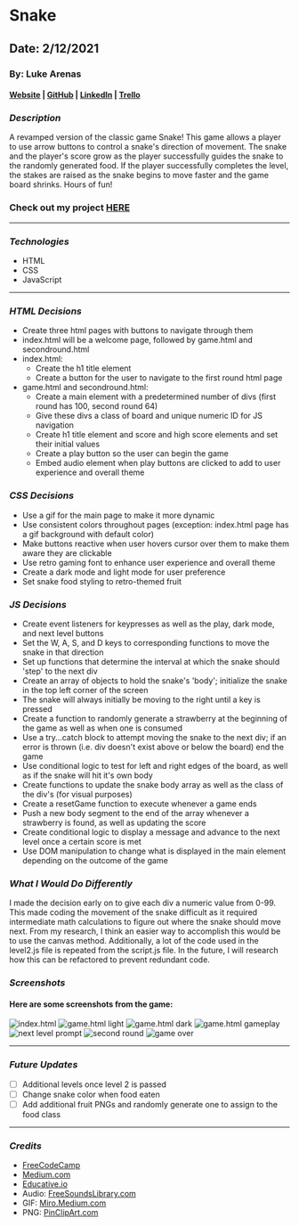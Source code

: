 # Snake

## Date: 2/12/2021

### By: Luke Arenas

#### [Website](https://lukearenas.github.io/Personal-Website/) | [GitHub](https://github.com/LukeArenas) | [LinkedIn](https://www.linkedin.com/in/lukearenas/) | [Trello](https://trello.com/b/VDEvoalZ/snake)

### ***Description***

A revamped version of the classic game Snake! This game allows a player to use arrow buttons to control a snake's direction of movement. The snake and the player's score grow as the player successfully guides the snake to the randomly generated food. If the player successfully completes the level, the stakes are raised as the snake begins to move faster and the game board shrinks. Hours of fun!

### **Check out my project** [HERE](http://sulky-tent.surge.sh/)

***

### ***Technologies***

* HTML
* CSS
* JavaScript

***

### ***HTML Decisions***
* Create three html pages with buttons to navigate through them
* index.html will be a welcome page, followed by game.html and secondround.html
* index.html:
  * Create the h1 title element
  * Create a button for the user to navigate to the first round html page
* game.html and secondround.html:
  * Create a main element with a predetermined number of divs (first round has 100, second round 64)
  * Give these divs a class of board and unique numeric ID for JS navigation
  * Create h1 title element and score and high score elements and set their initial values
  * Create a play button so the user can begin the game
  * Embed audio element when play buttons are clicked to add to user experience and overall theme

### ***CSS Decisions***
* Use a gif for the main page to make it more dynamic
* Use consistent colors throughout pages (exception: index.html page has a gif background with default color)
* Make buttons reactive when user hovers cursor over them to make them aware they are clickable
* Use retro gaming font to enhance user experience and overall theme
* Create a dark mode and light mode for user preference
* Set snake food styling to retro-themed fruit

### ***JS Decisions***

* Create event listeners for keypresses as well as the play, dark mode, and next level buttons
* Set the W, A, S, and D keys to corresponding functions to move the snake in that direction
* Set up functions that determine the interval at which the snake should 'step' to the next div
* Create an array of objects to hold the snake's 'body'; initialize the snake in the top left corner of the screen
* The snake will always initially be moving to the right until a key is pressed
* Create a function to randomly generate a strawberry at the beginning of the game as well as when one is consumed
* Use a try...catch block to attempt moving the snake to the next div; if an error is thrown (i.e. div doesn't exist above or below the board) end the game
* Use conditional logic to test for left and right edges of the board, as well as if the snake will hit it's own body
* Create functions to update the snake body array as well as the class of the div's (for visual purposes)
* Create a resetGame function to execute whenever a game ends
* Push a new body segment to the end of the array whenever a strawberry is found, as well as updating the score
* Create conditional logic to display a message and advance to the next level once a certain score is met
* Use DOM manipulation to change what is displayed in the main element depending on the outcome of the game


### ***What I Would Do Differently***
I made the decision early on to give each div a numeric value from 0-99. This made coding the movement of the snake difficult as it required intermediate math calculations to figure out where the snake should move next. From my research, I think an easier way to accomplish this would be to use the canvas method.
Additionally, a lot of the code used in the level2.js file is repeated from the script.js file. In the future, I will research how this can be refactored to prevent redundant code.

### ***Screenshots***

#### Here are some screenshots from the game:
![index.html](screenshots/snake_index_html.PNG)
![game.html light](screenshots/snake_game_html_light.PNG)
![game.html dark](screenshots/snake_game_html_dark.PNG)
![game.html gameplay](screenshots/snake_game_html_midgame.PNG)
![next level prompt](screenshots/next_level_prompt.PNG)
![second round](screenshots/snake_secondround_html.PNG)
![game over](screenshots/game_over.PNG)

***

### ***Future Updates***

- [ ] Additional levels once level 2 is passed
- [ ] Change snake color when food eaten
- [ ] Add additional fruit PNGs and randomly generate one to assign to the food class

***

### ***Credits***

* [FreeCodeCamp](https://www.freecodecamp.org/news/how-to-build-a-snake-game-in-javascript/)
* [Medium.com](https://medium.com/writeabyte/snake-game-5aaeb80a261a)
* [Educative.io](https://www.educative.io/blog/javascript-snake-game-tutorial)
* Audio: [FreeSoundsLibrary.com](https://www.freesoundslibrary.com/)
* GIF: [Miro.Medium.com](https://miro.medium.com/max/1400/1*4635TGUJegt-JC-i94cGJw.gif)
* PNG: [PinClipArt.com](https://www.pinclipart.com/pindetail/bxhmob_grapes-free-on-dumielauxepices-net-transparent-pac-man/)